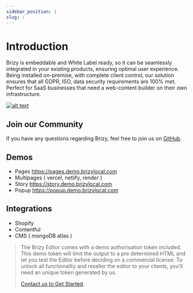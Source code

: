 ```yaml
---
sidebar_position: 1
slug: /
---
```


# Introduction

Brizy is embeddable and White Label ready, so it can be seamlessly integrated in your existing products, ensuring optimal user experience. Being installed on-premise, with complete client control, our solution ensures that all GDPR, ISO, data security requirements are 100% met.
Perfect for SaaS businesses that need a web-content builder on their own infrastructure.

[![alt text](/img/builder.jpg)](https://user-images.githubusercontent.com/5760683/206679891-8209b498-5905-42db-8be7-ac2b4d090c2d.mp4)

## Join our Community
If you have any questions regarding Brizy, feel free to join us on [GitHub](https://github.com/EasyBrizy/Brizy-Local-Editor).

## Demos

- Pages https://pages.demo.brizylocal.com
- Multipages ( vercel, netlify, render )
- Story https://story.demo.brizylocal.com
- Popup https://popup.demo.brizylocal.com

## Integrations
- Shopify
- Contentful
- CMS ( mongoDB atlas )

> The Brizy Editor comes with a demo authorisation token included. This demo token will limit the output to a pre determined HTML and let you test the Editor before deciding on a commercial license. To unlock all functionality and reseller the editor to your clients, you'll need an unique token generated by us.
>
> [Contact us to Get Started](https://www.brizy.io/brizylocal#lets-talk).
